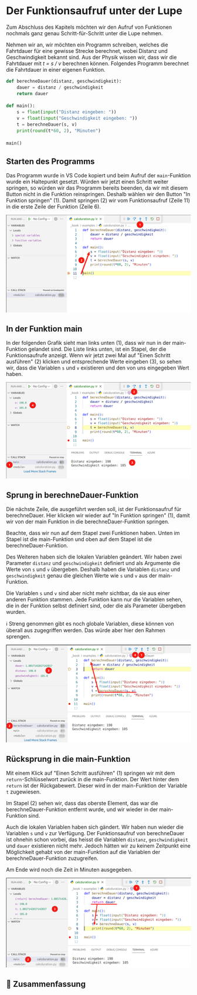# Der Funktionsaufruf unter der Lupe

Zum Abschluss des Kapitels möchten wir den Aufruf von Funktionen
nochmals ganz genau Schritt-für-Schritt unter die Lupe nehmen.

Nehmen wir an, wir möchten ein Programm schreiben,
welches die Fahrtdauer für eine gewisse Strecke berechnet,
wobei Distanz und Geschwindigkeit bekannt sind.
Aus der Physik wissen wir, dass wir die
Fahrtdauer mit *t = s / v* berechnen können.
Folgendes Programm berechnet die Fahrtdauer in einer eigenen Funktion.

```python
def berechneDauer(distanz, geschwindigkeit):
    dauer = distanz / geschwindigkeit
    return dauer

def main():
    s = float(input("Distanz eingeben: "))
    v = float(input("Geschwindigkeit eingeben: "))
    t = berechneDauer(s, v)
    print(round(t*60, 2), "Minuten")

main()
```

## Starten des Programms

Das Programm wurde in VS Code kopiert und beim Aufruf der `main`-Funktion
wurde ein Haltepunkt gesetzt.
Würden wir jetzt einen Schritt weiter springen,
so würden wir das Programm bereits beenden, da wir mit diesem
Button nicht in die Funktion reinspringen.
Deshalb wählen wir den Button "In Funktion springen" (1).
Damit springen (2) wir vom Funktionsaufruf (Zeile 11) in die erste Zeile der Funktion (Zeile 6).

![Starten des Programms](./images/distancestep1.png)

## In der Funktion main

In der folgenden Grafik sieht man links unten (1),
dass wir nun in der main-Funktion gelandet sind.
Die Liste links unten, ist ein Stapel, der die Funktionsaufrufe anzeigt.
Wenn wir jetzt zwei Mal auf "Einen Schritt ausführen" (2) klicken 
und entsprechende Werte eingeben (3),
so sehen wir, dass die Variablen `s` und `v` existieren und 
den von uns eingegeben Wert haben.

![In der Funktion main](./images/distancestep2.png)

## Sprung in berechneDauer-Funktion

Die nächste Zeile, die ausgeführt werden soll, ist der Funktionsaufruf
für berechneDauer. Hier klicken wir wieder auf "In Funktion springen" (1),
damit wir von der main Funktion in die berechneDauer-Funktion springen.

Beachte, dass wir nun auf dem Stapel zwei Funktionen haben.
Unten im Stapel ist die main-Funktion und oben auf dem Stapel ist die
berechneDauer-Funktion.

Des Weiteren haben sich die lokalen Variablen geändert.
Wir haben zwei Parameter `distanz` und `geschwindigkeit` definiert und 
als Argumente die Werte von `s` und `v` übergeben. Deshalb haben die Variablen
`distanz` und `geschwindigkeit` genau die gleichen Werte wie `s` und `v` aus der main-Funktion.

Die Variablen `s` und `v` sind aber nicht mehr sichtbar, da sie aus einer anderen Funktion
stammen. Jede Funktion kann nur die Variablen sehen,
die in der Funktion selbst definiert sind,
oder die als Parameter übergeben wurden.

ℹ️ Streng genommen gibt es noch globale Variablen, diese können von überall aus zugegriffen werden. Das würde aber hier den Rahmen sprengen.

![Sprung in berechneDauer-Funktion](./images/distancestep3.png)

## Rücksprung in die main-Funktion
Mit einem Klick auf "Einen Schritt ausführen" (1) springen
wir mit dem `return`-Schlüsselwort zurück in die main-Funktion.
Der Wert hinter dem `return` ist der Rückgabewert.
Dieser wird in der main-Funktion der Variable `t` zugewiesen.

Im Stapel (2) sehen wir, dass das oberste Element,
das war die berechneDauer-Funktion entfernt wurde,
und wir wieder in der main-Funktion sind.

Auch die lokalen Variablen haben sich gändert.
Wir haben nun wieder die Variablen `s` und `v` zur Verfügung.
Der Funktionsaufruf von berechneDauer ist ohnehin schon vorbei,
das heisst die Variablen `distanz`, `geschwindigkeit` und `dauer` existieren nicht mehr.
Jedoch hätten wir zu keinem Zeitpunkt eine Möglichkeit gehabt von
der main-Funktion auf die Variablen der berechneDauer-Funktion zuzugreifen.

Am Ende wird noch die Zeit in Minuten ausgegeben.

![Rücksprung in die main-Funktion](./images/distancestep4.png)

## 🧭 Zusammenfassung
